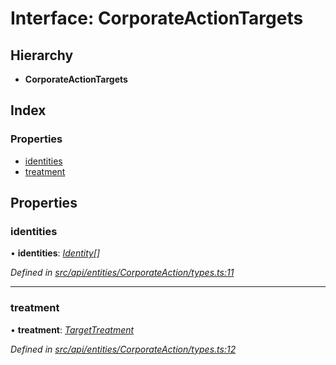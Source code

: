 # Interface: CorporateActionTargets

## Hierarchy

* **CorporateActionTargets**

## Index

### Properties

* [identities](corporateactiontargets.md#identities)
* [treatment](corporateactiontargets.md#treatment)

## Properties

###  identities

• **identities**: *[Identity](../classes/identity.md)[]*

*Defined in [src/api/entities/CorporateAction/types.ts:11](https://github.com/PolymathNetwork/polymesh-sdk/blob/2a4e4111/src/api/entities/CorporateAction/types.ts#L11)*

___

###  treatment

• **treatment**: *[TargetTreatment](../enums/targettreatment.md)*

*Defined in [src/api/entities/CorporateAction/types.ts:12](https://github.com/PolymathNetwork/polymesh-sdk/blob/2a4e4111/src/api/entities/CorporateAction/types.ts#L12)*

